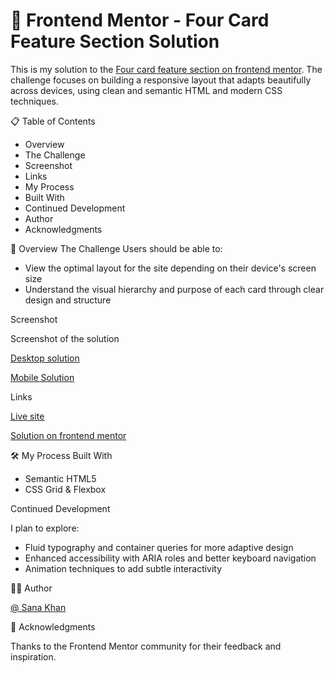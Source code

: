 # 🎯 Frontend Mentor - Four Card Feature Section Solution

This is my solution to the [Four card feature section on frontend mentor](https://www.frontendmentor.io/solutions/adaptive-feature-grid-with-four-cards--n5DecKNBL). The challenge focuses on building a responsive layout that adapts beautifully across devices, using clean and semantic HTML and modern CSS techniques.


📋 Table of Contents
- Overview
- The Challenge
- Screenshot
- Links
- My Process
- Built With
- Continued Development
- Author
- Acknowledgments

📌 Overview
The Challenge
Users should be able to:
- View the optimal layout for the site depending on their device's screen size
- Understand the visual hierarchy and purpose of each card through clear design and structure

Screenshot

Screenshot of the solution

[Desktop solution](.images/desktopSc.png.png)

[Mobile Solution](.images/mobileSc.png.png)

Links

[Live site](https://sana-zen.github.io/Four-card-feature-section/)

[Solution on frontend mentor](https://www.frontendmentor.io/solutions/adaptive-feature-grid-with-four-cards--n5DecKNBL)

🛠️ My Process
Built With
- Semantic HTML5
- CSS Grid & Flexbox



Continued Development

I plan to explore:
- Fluid typography and container queries for more adaptive design
- Enhanced accessibility with ARIA roles and better keyboard navigation
- Animation techniques to add subtle interactivity


👩‍💻 Author

[@ Sana Khan](https://www.frontendmentor.io/profile/Sana-zen)

🙌 Acknowledgments

Thanks to the Frontend Mentor community for their feedback and inspiration.

